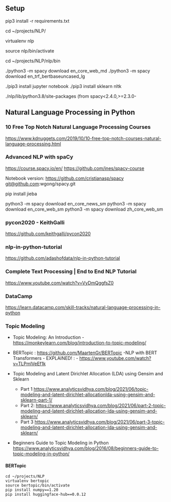

## Setup
pip3 install -r requirements.txt

cd ~/projects/NLP/

virtualenv nlp

source nlp/bin/activate

cd ~/projects/NLP/nlp/bin

./python3 -m spacy download en_core_web_md
./python3 -m spacy download en_trf_bertbaseuncased_lg

./pip3 install jupyter notebook
./pip3 install sklearn nltk


./nlp/lib/python3.8/site-packages (from spacy<2.4.0,>=2.3.0-



## Natural Language Processing in Python 

### 10 Free Top Notch Natural Language Processing Courses
https://www.kdnuggets.com/2019/10/10-free-top-notch-courses-natural-language-processing.html

### Advanced NLP with spaCy
https://course.spacy.io/en/
https://github.com/ines/spacy-course

Notebook version:
https://github.com/cristianasp/spacy
git@github.com:wgong/spacy.git

pip install jieba

python3 -m spacy download en_core_news_sm
python3 -m spacy download en_core_web_sm
python3 -m spacy download zh_core_web_sm

### pycon2020 - KeithGalli

https://github.com/keithgalli/pycon2020

### nlp-in-python-tutorial
https://github.com/adashofdata/nlp-in-python-tutorial


### Complete Text Processing | End to End NLP Tutorial 

https://www.youtube.com/watch?v=VyDmQggfsZ0

### DataCamp

https://learn.datacamp.com/skill-tracks/natural-language-processing-in-python


### Topic Modeling

- Topic Modeling: An Introduction - https://monkeylearn.com/blog/introduction-to-topic-modeling/
- BERTopic : https://github.com/MaartenGr/BERTopic
    -NLP with BERT Transformers - EXPLAINED! : - https://www.youtube.com/watch?v=TLPmlVeEf1k
- Topic Modeling and Latent Dirichlet Allocation (LDA) using Gensim and Sklearn
    - Part 1 https://www.analyticsvidhya.com/blog/2021/06/topic-modeling-and-latent-dirichlet-allocationlda-using-gensim-and-sklearn-part-1/
    - Part 2: https://www.analyticsvidhya.com/blog/2021/06/part-2-topic-modeling-and-latent-dirichlet-allocation-lda-using-gensim-and-sklearn/
    - Part 3 https://www.analyticsvidhya.com/blog/2021/06/part-3-topic-modeling-and-latent-dirichlet-allocation-lda-using-gensim-and-sklearn/

- Beginners Guide to Topic Modeling in Python https://www.analyticsvidhya.com/blog/2016/08/beginners-guide-to-topic-modeling-in-python/


#### BERTopic
```
cd ~/projects/NLP
virtualenv bertopic
source bertopic/bin/activate
pip install numpy==1.20
pip install huggingface-hub==0.0.12
```